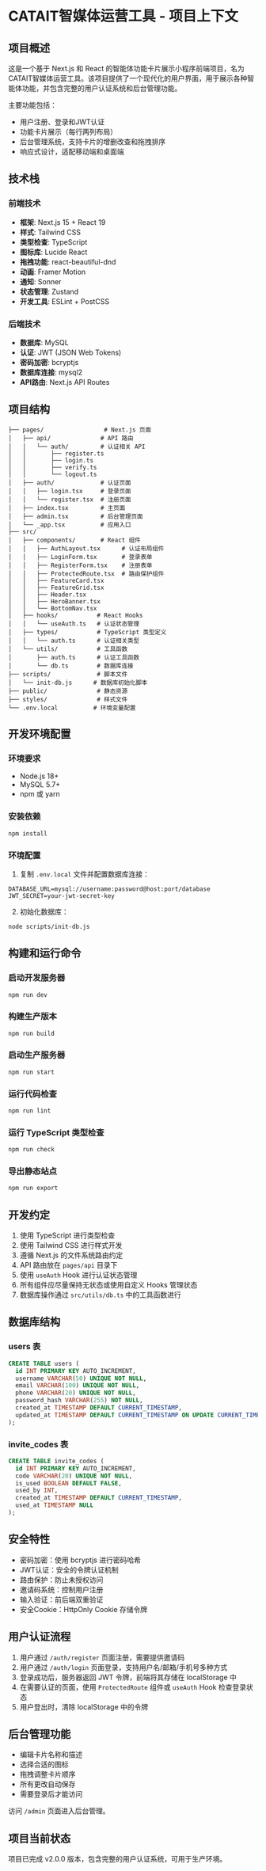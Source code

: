 # CATAIT智媒体运营工具 - 项目上下文

## 项目概述

这是一个基于 Next.js 和 React 的智能体功能卡片展示小程序前端项目，名为 CATAIT智媒体运营工具。该项目提供了一个现代化的用户界面，用于展示各种智能体功能，并包含完整的用户认证系统和后台管理功能。

主要功能包括：
- 用户注册、登录和JWT认证
- 功能卡片展示（每行两列布局）
- 后台管理系统，支持卡片的增删改查和拖拽排序
- 响应式设计，适配移动端和桌面端

## 技术栈

### 前端技术
- **框架**: Next.js 15 + React 19
- **样式**: Tailwind CSS
- **类型检查**: TypeScript
- **图标库**: Lucide React
- **拖拽功能**: react-beautiful-dnd
- **动画**: Framer Motion
- **通知**: Sonner
- **状态管理**: Zustand
- **开发工具**: ESLint + PostCSS

### 后端技术
- **数据库**: MySQL
- **认证**: JWT (JSON Web Tokens)
- **密码加密**: bcryptjs
- **数据库连接**: mysql2
- **API路由**: Next.js API Routes

## 项目结构

```
├── pages/                 # Next.js 页面
│   ├── api/              # API 路由
│   │   └── auth/         # 认证相关 API
│   │       ├── register.ts
│   │       ├── login.ts
│   │       ├── verify.ts
│   │       └── logout.ts
│   ├── auth/             # 认证页面
│   │   ├── login.tsx     # 登录页面
│   │   └── register.tsx  # 注册页面
│   ├── index.tsx         # 主页面
│   ├── admin.tsx         # 后台管理页面
│   └── _app.tsx          # 应用入口
├── src/
│   ├── components/       # React 组件
│   │   ├── AuthLayout.tsx      # 认证布局组件
│   │   ├── LoginForm.tsx       # 登录表单
│   │   ├── RegisterForm.tsx    # 注册表单
│   │   ├── ProtectedRoute.tsx  # 路由保护组件
│   │   ├── FeatureCard.tsx
│   │   ├── FeatureGrid.tsx
│   │   ├── Header.tsx
│   │   ├── HeroBanner.tsx
│   │   └── BottomNav.tsx
│   ├── hooks/           # React Hooks
│   │   └── useAuth.ts   # 认证状态管理
│   ├── types/           # TypeScript 类型定义
│   │   └── auth.ts      # 认证相关类型
│   └── utils/           # 工具函数
│       ├── auth.ts      # 认证工具函数
│       └── db.ts        # 数据库连接
├── scripts/             # 脚本文件
│   └── init-db.js      # 数据库初始化脚本
├── public/              # 静态资源
├── styles/              # 样式文件
└── .env.local          # 环境变量配置
```

## 开发环境配置

### 环境要求
- Node.js 18+
- MySQL 5.7+
- npm 或 yarn

### 安装依赖
```bash
npm install
```

### 环境配置
1. 复制 `.env.local` 文件并配置数据库连接：
```env
DATABASE_URL=mysql://username:password@host:port/database
JWT_SECRET=your-jwt-secret-key
```

2. 初始化数据库：
```bash
node scripts/init-db.js
```

## 构建和运行命令

### 启动开发服务器
```bash
npm run dev
```

### 构建生产版本
```bash
npm run build
```

### 启动生产服务器
```bash
npm run start
```

### 运行代码检查
```bash
npm run lint
```

### 运行 TypeScript 类型检查
```bash
npm run check
```

### 导出静态站点
```bash
npm run export
```

## 开发约定

1. 使用 TypeScript 进行类型检查
2. 使用 Tailwind CSS 进行样式开发
3. 遵循 Next.js 的文件系统路由约定
4. API 路由放在 `pages/api` 目录下
5. 使用 `useAuth` Hook 进行认证状态管理
6. 所有组件应尽量保持无状态或使用自定义 Hooks 管理状态
7. 数据库操作通过 `src/utils/db.ts` 中的工具函数进行

## 数据库结构

### users 表
```sql
CREATE TABLE users (
  id INT PRIMARY KEY AUTO_INCREMENT,
  username VARCHAR(50) UNIQUE NOT NULL,
  email VARCHAR(100) UNIQUE NOT NULL,
  phone VARCHAR(20) UNIQUE NOT NULL,
  password_hash VARCHAR(255) NOT NULL,
  created_at TIMESTAMP DEFAULT CURRENT_TIMESTAMP,
  updated_at TIMESTAMP DEFAULT CURRENT_TIMESTAMP ON UPDATE CURRENT_TIMESTAMP
);
```

### invite_codes 表
```sql
CREATE TABLE invite_codes (
  id INT PRIMARY KEY AUTO_INCREMENT,
  code VARCHAR(20) UNIQUE NOT NULL,
  is_used BOOLEAN DEFAULT FALSE,
  used_by INT,
  created_at TIMESTAMP DEFAULT CURRENT_TIMESTAMP,
  used_at TIMESTAMP NULL
);
```

## 安全特性

- 密码加密：使用 bcryptjs 进行密码哈希
- JWT认证：安全的令牌认证机制
- 路由保护：防止未授权访问
- 邀请码系统：控制用户注册
- 输入验证：前后端双重验证
- 安全Cookie：HttpOnly Cookie 存储令牌

## 用户认证流程

1. 用户通过 `/auth/register` 页面注册，需要提供邀请码
2. 用户通过 `/auth/login` 页面登录，支持用户名/邮箱/手机号多种方式
3. 登录成功后，服务器返回 JWT 令牌，前端将其存储在 localStorage 中
4. 在需要认证的页面，使用 `ProtectedRoute` 组件或 `useAuth` Hook 检查登录状态
5. 用户登出时，清除 localStorage 中的令牌

## 后台管理功能

- 编辑卡片名称和描述
- 选择合适的图标
- 拖拽调整卡片顺序
- 所有更改自动保存
- 需要登录后才能访问

访问 `/admin` 页面进入后台管理。

## 项目当前状态

项目已完成 v2.0.0 版本，包含完整的用户认证系统，可用于生产环境。